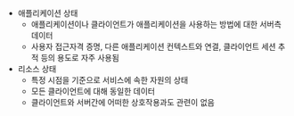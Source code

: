 - 애플리케이션 상태
	- 애플리케이션이나 클라이언트가 애플리케이션을 사용하는 방법에 대한 서버측 데이터
	- 사용자 접근자격 증명, 다른 애플리케이션 컨텍스트와 연결, 클라이언트 세션 추적 등의 용도로 자주 사용됨
- 리소스 상태
	- 특정 시점을 기준으로 서비스에 속한 자원의 상태
	- 모든 클라이언트에 대해 동일한 데이터
	- 클라이언트와 서버간에 어떠한 상호작용과도 관련이 없음